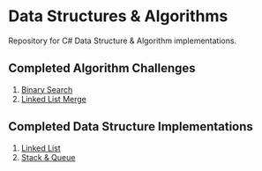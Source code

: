 # Data Structures & Algorithms
Repository for C# Data Structure & Algorithm implementations.

## Completed Algorithm Challenges
1. [Binary Search](./challenges/binary-search)
2. [Linked List Merge](./challenges/ll-merge)

## Completed Data Structure Implementations
1. [Linked List](./data-structures/linked-list)
2. [Stack & Queue](./data-structures/stack-and-queue)
